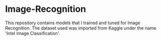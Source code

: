 # Image-Recognition
This repository contains models that I trained and tuned for Image Recognition. The dataset used was imported from Kaggle under the name 'Intel Image Classification'.
